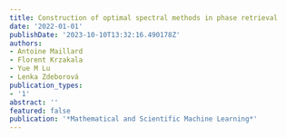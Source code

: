 ```yaml
---
title: Construction of optimal spectral methods in phase retrieval
date: '2022-01-01'
publishDate: '2023-10-10T13:32:16.490178Z'
authors:
- Antoine Maillard
- Florent Krzakala
- Yue M Lu
- Lenka Zdeborová
publication_types:
- '1'
abstract: ''
featured: false
publication: '*Mathematical and Scientific Machine Learning*'
---
```


